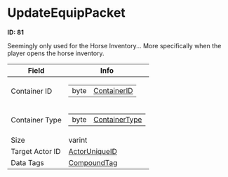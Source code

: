 # UpdateEquipPacket

__ID: 81__

Seemingly only used for the Horse Inventory... More specifically when the player opens the horse inventory.

<table><thead><tr><th>Field</th><th>Info</th></tr></thead><tbody>
<tr><td>Container ID</td><td><table><tbody><tr><td>byte</td><td><a href="../enums/ContainerID.md">ContainerID</a></td></tr></tbody></table></td></tr>
<tr><td>Container Type</td><td><table><tbody><tr><td>byte</td><td><a href="../enums/ContainerType.md">ContainerType</a></td></tr></tbody></table></td></tr>
<tr><td>Size</td><td>varint</td></tr>
<tr><td>Target Actor ID</td><td><a href="../types/ActorUniqueID.md">ActorUniqueID</a></td></tr>
<tr><td>Data Tags</td><td><a href="../types/CompoundTag.md">CompoundTag</a></td></tr>
</tbody></table>